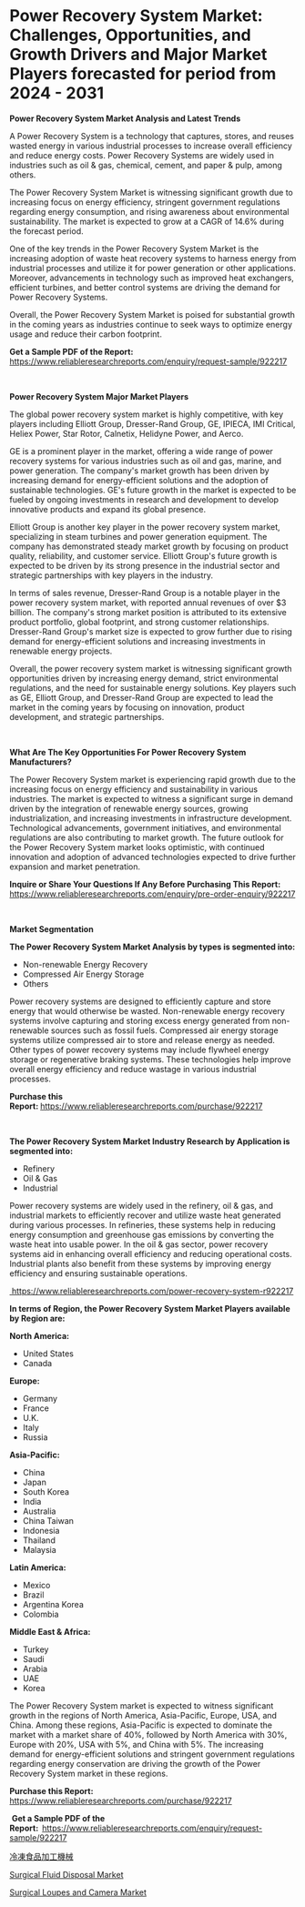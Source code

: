 <p><h1>Power Recovery System Market: Challenges, Opportunities, and Growth Drivers and Major Market Players forecasted for period from 2024 - 2031</h1></p><p><strong>Power Recovery System Market Analysis and Latest Trends</strong></p>
<p><p>A Power Recovery System is a technology that captures, stores, and reuses wasted energy in various industrial processes to increase overall efficiency and reduce energy costs. Power Recovery Systems are widely used in industries such as oil & gas, chemical, cement, and paper & pulp, among others.</p><p>The Power Recovery System Market is witnessing significant growth due to increasing focus on energy efficiency, stringent government regulations regarding energy consumption, and rising awareness about environmental sustainability. The market is expected to grow at a CAGR of 14.6% during the forecast period.</p><p>One of the key trends in the Power Recovery System Market is the increasing adoption of waste heat recovery systems to harness energy from industrial processes and utilize it for power generation or other applications. Moreover, advancements in technology such as improved heat exchangers, efficient turbines, and better control systems are driving the demand for Power Recovery Systems.</p><p>Overall, the Power Recovery System Market is poised for substantial growth in the coming years as industries continue to seek ways to optimize energy usage and reduce their carbon footprint.</p></p>
<p><strong>Get a Sample PDF of the Report:&nbsp;</strong> <a href="https://www.reliableresearchreports.com/enquiry/request-sample/922217">https://www.reliableresearchreports.com/enquiry/request-sample/922217</a></p>
<p>&nbsp;</p>
<p><strong>Power Recovery System Major Market Players</strong></p>
<p><p>The global power recovery system market is highly competitive, with key players including Elliott Group, Dresser-Rand Group, GE, IPIECA, IMI Critical, Heliex Power, Star Rotor, Calnetix, Helidyne Power, and Aerco. </p><p>GE is a prominent player in the market, offering a wide range of power recovery systems for various industries such as oil and gas, marine, and power generation. The company's market growth has been driven by increasing demand for energy-efficient solutions and the adoption of sustainable technologies. GE's future growth in the market is expected to be fueled by ongoing investments in research and development to develop innovative products and expand its global presence.</p><p>Elliott Group is another key player in the power recovery system market, specializing in steam turbines and power generation equipment. The company has demonstrated steady market growth by focusing on product quality, reliability, and customer service. Elliott Group's future growth is expected to be driven by its strong presence in the industrial sector and strategic partnerships with key players in the industry.</p><p>In terms of sales revenue, Dresser-Rand Group is a notable player in the power recovery system market, with reported annual revenues of over $3 billion. The company's strong market position is attributed to its extensive product portfolio, global footprint, and strong customer relationships. Dresser-Rand Group's market size is expected to grow further due to rising demand for energy-efficient solutions and increasing investments in renewable energy projects.</p><p>Overall, the power recovery system market is witnessing significant growth opportunities driven by increasing energy demand, strict environmental regulations, and the need for sustainable energy solutions. Key players such as GE, Elliott Group, and Dresser-Rand Group are expected to lead the market in the coming years by focusing on innovation, product development, and strategic partnerships.</p></p>
<p>&nbsp;</p>
<p><strong>What Are The Key Opportunities For Power Recovery System Manufacturers?</strong></p>
<p><p>The Power Recovery System market is experiencing rapid growth due to the increasing focus on energy efficiency and sustainability in various industries. The market is expected to witness a significant surge in demand driven by the integration of renewable energy sources, growing industrialization, and increasing investments in infrastructure development. Technological advancements, government initiatives, and environmental regulations are also contributing to market growth. The future outlook for the Power Recovery System market looks optimistic, with continued innovation and adoption of advanced technologies expected to drive further expansion and market penetration.</p></p>
<p><strong>Inquire or Share Your Questions If Any Before Purchasing This Report:</strong> <a href="https://www.reliableresearchreports.com/enquiry/pre-order-enquiry/922217">https://www.reliableresearchreports.com/enquiry/pre-order-enquiry/922217</a></p>
<p>&nbsp;</p>
<p><strong>Market Segmentation</strong></p>
<p><strong>The Power Recovery System Market Analysis by types is segmented into:</strong></p>
<p><ul><li>Non-renewable Energy Recovery</li><li>Compressed Air Energy Storage</li><li>Others</li></ul></p>
<p><p>Power recovery systems are designed to efficiently capture and store energy that would otherwise be wasted. Non-renewable energy recovery systems involve capturing and storing excess energy generated from non-renewable sources such as fossil fuels. Compressed air energy storage systems utilize compressed air to store and release energy as needed. Other types of power recovery systems may include flywheel energy storage or regenerative braking systems. These technologies help improve overall energy efficiency and reduce wastage in various industrial processes.</p></p>
<p><strong>Purchase this Report:&nbsp;</strong><a href="https://www.reliableresearchreports.com/purchase/922217">https://www.reliableresearchreports.com/purchase/922217</a></p>
<p>&nbsp;</p>
<p><strong>The Power Recovery System Market Industry Research by Application is segmented into:</strong></p>
<p><ul><li>Refinery</li><li>Oil & Gas</li><li>Industrial</li></ul></p>
<p><p>Power recovery systems are widely used in the refinery, oil & gas, and industrial markets to efficiently recover and utilize waste heat generated during various processes. In refineries, these systems help in reducing energy consumption and greenhouse gas emissions by converting the waste heat into usable power. In the oil & gas sector, power recovery systems aid in enhancing overall efficiency and reducing operational costs. Industrial plants also benefit from these systems by improving energy efficiency and ensuring sustainable operations.</p></p>
<p><a href="https://www.reliableresearchreports.com/power-recovery-system-r922217">&nbsp;https://www.reliableresearchreports.com/power-recovery-system-r922217</a></p>
<p><strong>In terms of Region, the Power Recovery System Market Players available by Region are:</strong></p>
<p>
    <p> <strong> North America: </strong>
        <ul>
            <li>United States</li>
            <li>Canada</li>
        </ul>
        </p> 
    <p> <strong> Europe: </strong>
        <ul>
            <li>Germany</li>
            <li>France</li>
            <li>U.K.</li>
            <li>Italy</li>
            <li>Russia</li>
        </ul>
        </p> 
    <p> <strong> Asia-Pacific: </strong>
        <ul>
            <li>China</li>
            <li>Japan</li>
            <li>South Korea</li>
            <li>India</li>
            <li>Australia</li>
            <li>China Taiwan</li>
            <li>Indonesia</li>
            <li>Thailand</li>
            <li>Malaysia</li>
        </ul>
        </p> 
    <p> <strong> Latin America: </strong>
        <ul>
            <li>Mexico</li>
            <li>Brazil</li>
            <li>Argentina Korea</li>
            <li>Colombia</li>
        </ul>
        </p> 
    <p> <strong> Middle East & Africa: </strong>
        <ul>
            <li>Turkey</li>
            <li>Saudi</li>
            <li>Arabia</li>
            <li>UAE</li>
            <li>Korea</li>
        </ul>
    </p>
    </p>
<p><p>The Power Recovery System market is expected to witness significant growth in the regions of North America, Asia-Pacific, Europe, USA, and China. Among these regions, Asia-Pacific is expected to dominate the market with a market share of 40%, followed by North America with 30%, Europe with 20%, USA with 5%, and China with 5%. The increasing demand for energy-efficient solutions and stringent government regulations regarding energy conservation are driving the growth of the Power Recovery System market in these regions.</p></p>
<p><strong>Purchase this Report: </strong><a href="https://www.reliableresearchreports.com/purchase/922217">https://www.reliableresearchreports.com/purchase/922217</a></p>
<p>&nbsp;<strong>Get a Sample PDF of the Report:&nbsp;&nbsp;</strong><a href="https://www.reliableresearchreports.com/enquiry/request-sample/922217">https://www.reliableresearchreports.com/enquiry/request-sample/922217</a></p>
<p><strong></strong></p>
<p><p><a href="https://github.com/KenyonJohns/Market-Research-Report-List-1/blob/main/2198925175269.md">冷凍食品加工機械</a></p><p><a href="https://github.com/juancolorado15/Market-Research-Report-List-3/blob/main/surgical-fluid-disposal-market.md">Surgical Fluid Disposal Market</a></p><p><a href="https://github.com/dx0328/Market-Research-Report-List-3/blob/main/surgical-loupes-and-camera-market.md">Surgical Loupes and Camera Market</a></p></p>